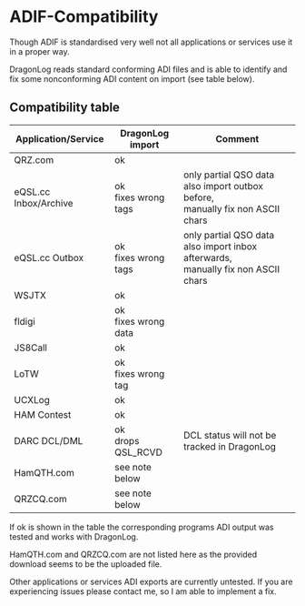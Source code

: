 ADIF-Compatibility
==================

Though ADIF is standardised very well not all applications or services use it in a proper way.

DragonLog reads standard conforming ADI files and is able to identify and fix 
some nonconforming ADI content on import (see table below).

Compatibility table
-------------------

| Application/Service   | DragonLog import        | Comment                                                                       |
|-----------------------|-------------------------|-------------------------------------------------------------------------------|
| QRZ.com               | ok                      |                                                                               |
| eQSL.cc Inbox/Archive | ok<br/>fixes wrong tags | only partial QSO data also import outbox before, <br/>manually fix non ASCII chars |
| eQSL.cc Outbox        | ok<br/>fixes wrong tags | only partial QSO data also import inbox afterwards, <br/>manually fix non ASCII chars |
| WSJTX                 | ok                      |                                                                               |
| fldigi                | ok<br/>fixes wrong data |                                                                               |
| JS8Call               | ok                      |                                                                               |
| LoTW                  | ok<br/>fixes wrong tag  |                                                                               |
| UCXLog                | ok                      |                                                                               |
| HAM Contest           | ok                      |                                                                               |
| DARC DCL/DML          | ok<br/>drops QSL_RCVD   | DCL status will not be tracked in DragonLog                                   |
| HamQTH.com            | see note below          |                                                                               |
| QRZCQ.com             | see note below          |                                                                               |

If ok is shown in the table the corresponding programs ADI output was tested and works with DragonLog.  

HamQTH.com and QRZCQ.com are not listed here as the provided download seems to be the uploaded file.

Other applications or services ADI exports are currently untested. If you are experiencing issues 
please contact me, so I am able to implement a fix.
